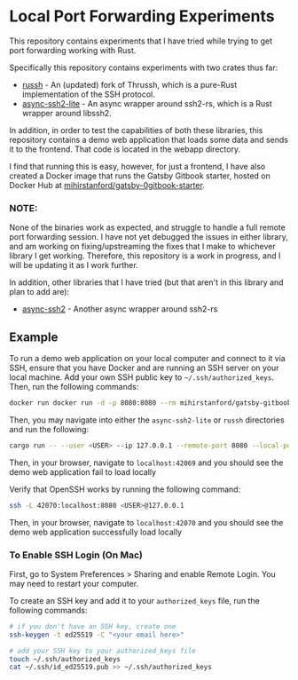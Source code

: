 # Local Port Forwarding Experiments

This repository contains experiments that I have tried while trying to get port forwarding working with Rust.

Specifically this repository contains experiments with two crates thus far:

- [russh](https://github.com/warp-tech/russh) - An (updated) fork of Thrussh, which is a pure-Rust implementation of the
  SSH protocol.
- [async-ssh2-lite](https://github.com/bk-rs/ssh-rs) - An async wrapper around ssh2-rs, which is a Rust wrapper around
  libssh2.

In addition, in order to test the capabilities of both these libraries, this repository contains a demo web application
that loads some data and sends it to the frontend. That code is located in the webapp directory.

I find that running this is easy, however, for just a frontend, I have also created a Docker image that runs the Gatsby
Gitbook starter, hosted on Docker Hub
at [mihirstanford/gatsby-0gitbook-starter](https://hub.docker.com/r/mihirstanford/gatsby-gitbook-starter).

### NOTE:

None of the binaries work as expected, and struggle to handle a full remote port forwarding session. I have not yet
debugged the issues in either library, and am working on fixing/upstreaming the fixes that I make to whichever library I
get working. Therefore, this repository is a work in progress, and I will be updating it as I work further.

In addition, other libraries that I have tried (but that aren't in this library and plan to add are):

- [async-ssh2](https://github.com/spebern/async-ssh2) - Another async wrapper around ssh2-rs

## Example

To run a demo web application on your local computer and connect to it via SSH, ensure that you have Docker and are
running an SSH server on your local machine. Add your own SSH public key to `~/.ssh/authorized_keys`. Then, run the
following commands:

```bash
docker run docker run -d -p 8080:8080 --rm mihirstanford/gatsby-gitbook-starter
```

Then, you may navigate into either the `async-ssh2-lite` or `russh` directories and run the following:

```bash
cargo run -- --user <USER> --ip 127.0.0.1 --remote-port 8080 --local-port 42069
```

Then, in your browser, navigate to `localhost:42069` and you should see the demo web application fail to load locally

Verify that OpenSSH works by running the following command:

```bash
ssh -L 42070:localhost:8080 <USER>@127.0.0.1
```

Then, in your browser, navigate to `localhost:42070` and you should see the demo web application successfully load
locally

### To Enable SSH Login (On Mac)

First, go to System Preferences > Sharing and enable Remote Login. You may need to restart your computer.

To create an SSH key and add it to your `authorized_keys` file, run the following commands:

```bash
# if you don't have an SSH key, create one
ssh-keygen -t ed25519 -C "<your email here>"

# add your SSH key to your authorized_keys file
touch ~/.ssh/authorized_keys
cat ~/.ssh/id_ed25519.pub >> ~/.ssh/authorized_keys
```